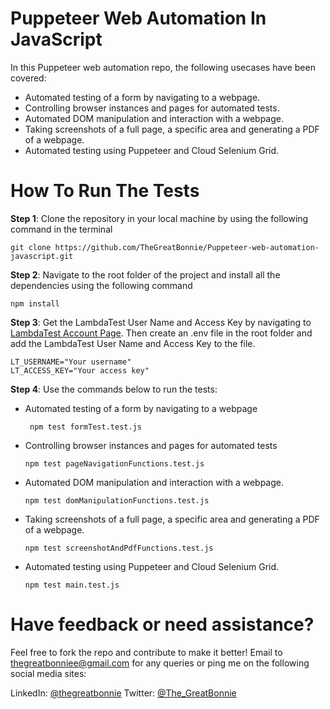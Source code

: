 # Puppeteer Web Automation In JavaScript
In this Puppeteer web automation repo, the following usecases have been covered:

- Automated testing of a form by navigating to a webpage.
- Controlling browser instances and pages for automated tests.
- Automated DOM manipulation and interaction with a webpage.
- Taking screenshots of a full page, a specific area and generating a PDF of a webpage.
- Automated testing using Puppeteer and Cloud Selenium Grid.

# How To Run The Tests

**Step 1**: Clone the repository in your local machine by using the following command in the terminal

```
git clone https://github.com/TheGreatBonnie/Puppeteer-web-automation-javascript.git
```

**Step 2**: Navigate to the root folder of the project and install all the dependencies using the following command

```
npm install
```

**Step 3**: Get the LambdaTest User Name and Access Key by navigating to [LambdaTest Account Page](https://accounts.lambdatest.com/security). Then create an .env file in the root folder and add the LambdaTest User Name and Access Key to the file.

```
LT_USERNAME="Your username"
LT_ACCESS_KEY="Your access key"
```

**Step 4**: Use the commands below to run the tests:

- Automated testing of a form by navigating to a webpage
   
    ```
     npm test formTest.test.js
     ```
- Controlling browser instances and pages for automated tests

  ```
  npm test pageNavigationFunctions.test.js
  ```

- Automated DOM manipulation and interaction with a webpage.

  ```
  npm test domManipulationFunctions.test.js
  ```

- Taking screenshots of a full page, a specific area and generating a PDF of a webpage.
  
  ```
  npm test screenshotAndPdfFunctions.test.js
  ```

- Automated testing using Puppeteer and Cloud Selenium Grid.

  ```
  npm test main.test.js
  ```
# Have feedback or need assistance?

Feel free to fork the repo and contribute to make it better! Email to thegreatbonniee@gmail.com for any queries or ping me on the following social media sites:

LinkedIn: [@thegreatbonnie](https://www.linkedin.com/in/thegreatbonnie/)
Twitter: [@The_GreatBonnie](https://x.com/The_GreatBonnie)
   
